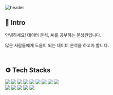 ![header](https://capsule-render.vercel.app/api?type=waving&color=timeAuto&text=Welcome%20to%20Sungwon’s%20repo!&fontSize=35&section=footer&animation=fadeIn&height=150&fontAlignY=55)

## 📝 Intro

안녕하세요! 데이터 분석, AI를 공부하는 문성원입니다.

많은 사람들에게 도움이 되는 데이터 분석을 하고자 합니다.

<br />

## ⚙ Tech Stacks
<p align="left">
    <img src="https://img.shields.io/badge/Python-3776AB?style=for-the-badge&logo=python&logoColor=yellow">
    <img src="https://img.shields.io/badge/Pandas-150458?style=for-the-badge&logo=pandas&logoColor=white">
    <img src="https://img.shields.io/badge/Numpy-4D77CF?style=for-the-badge&logo=numpy&logoColor=skyblue">
    <img src="https://img.shields.io/badge/Scikit%20Learn-F7931E?style=for-the-badge&logo=scikit-learn&logoColor=3499CD">
    <img src="https://img.shields.io/badge/Seaborn-414676?style=for-the-badge&logo=seaborn&logoColor=7EAFBD">
    <img src="https://img.shields.io/badge/Pytorch-EE4C2C?style=for-the-badge&logo=pytorch&logoColor=black">
    <img src="https://img.shields.io/badge/Tensor%20Flow-FF6F00?style=for-the-badge&logo=tensorflow&logoColor=414F65">
    <img src="https://img.shields.io/badge/Hugging%20Face-FFD21E?style=for-the-badge&logo=huggingface&logoColor=black">
    <img src="https://img.shields.io/badge/R-276DC3?style=for-the-badge&logo=r&logoColor=white">
  <br>
    <img src="https://img.shields.io/badge/?style=for-the-badge&logo=&logoColor=">
    <img src="https://img.shields.io/badge/?style=for-the-badge&logo=&logoColor=">
    <img src="https://img.shields.io/badge/?style=for-the-badge&logo=&logoColor=">
    <img src="https://img.shields.io/badge/?style=for-the-badge&logo=&logoColor=">
    <img src="https://img.shields.io/badge/?style=for-the-badge&logo=&logoColor=">
</p>

<br />
